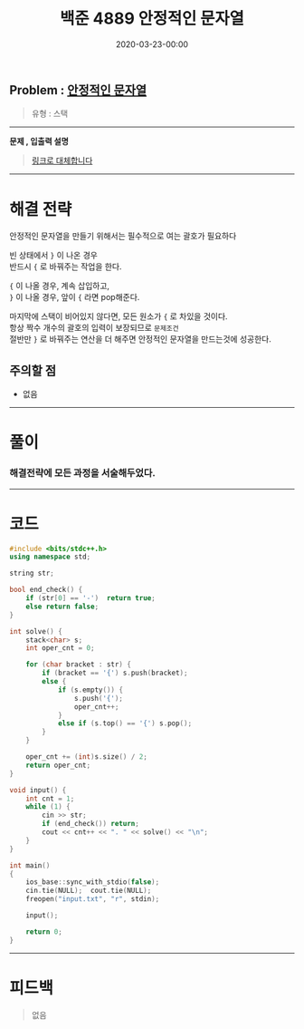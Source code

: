 ﻿---
title: 백준 4889 안정적인 문자열
date: 2020-03-23-00:00
categories:
- PS

tags:
- baekjoon
- PS
- Problem Solve
- 스택
---

## Problem : [안정적인 문자열](https://www.acmicpc.net/problem/4889)
> 유형 : 스택

---


**문제 , 입출력 설명**
> [링크로 대체합니다](https://www.acmicpc.net/problem/4889)

---


# 해결 전략

> 
안정적인 문자열을 만들기 위해서는 필수적으로 여는 괄호가 필요하다  
>
빈 상태에서 `}` 이 나온 경우  
반드시 `{` 로 바꿔주는 작업을 한다.  
>
`{` 이 나올 경우, 계속 삽입하고,  
`}` 이 나올 경우, 앞이 `{` 라면 pop해준다.  
>
마지막에 스택이 비어있지 않다면,  모든 원소가 `{` 로 차있을 것이다.  
항상 짝수 개수의 괄호의 입력이 보장되므로  `문제조건`  
절반만 `}` 로 바꿔주는 연산을 더 해주면 안정적인 문자열을 만드는것에 성공한다.  




## 주의할 점

* 없음


---



# 풀이

### 해결전략에 모든 과정을 서술해두었다.

---

# 코드

```c++
#include <bits/stdc++.h>
using namespace std;

string str;

bool end_check() {
    if (str[0] == '-')  return true;
    else return false;
}

int solve() {
    stack<char> s;
    int oper_cnt = 0;

    for (char bracket : str) {
        if (bracket == '{') s.push(bracket);
        else {
            if (s.empty()) {
                s.push('{');
                oper_cnt++;
            }
            else if (s.top() == '{') s.pop();
        }
    }

    oper_cnt += (int)s.size() / 2;
    return oper_cnt;
}

void input() {
    int cnt = 1;
    while (1) {
        cin >> str;
        if (end_check()) return;
        cout << cnt++ << ". " << solve() << "\n";
    }
}

int main()
{
    ios_base::sync_with_stdio(false);
    cin.tie(NULL);  cout.tie(NULL);
    freopen("input.txt", "r", stdin);

    input();

    return 0;
}
```


---


# 피드백


> 없음